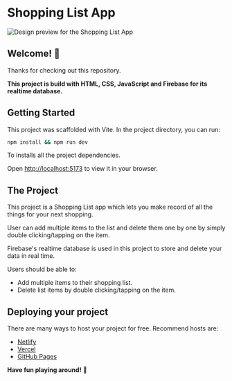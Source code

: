# Shopping List App

![Design preview for the Shopping List App](public/assets/design/desktop%20design.png)

## Welcome! 👋

Thanks for checking out this repository.

**This project is build with HTML, CSS, JavaScript and Firebase for its realtime database.**

## Getting Started

This project was scaffolded with Vite. In the project directory, you can run:

```sh
npm install && npm run dev
```

To installs all the project dependencies.

Open [http://localhost:5173](http://localhost:5173) to view it in your browser.

## The Project

This project is a Shopping List app which lets you make record of all the things for your next shopping.

User can add multiple items to the list and delete them one by one by simply double clicking/tapping on the item.

Firebase's realtime database is used in this project to store and delete your data in real time.

Users should be able to:

- Add multiple items to their shopping list.
- Delete list items by double clicking/tapping on the item.

## Deploying your project

There are many ways to host your project for free. Recommend hosts are:

- [Netlify](https://www.netlify.com/)
- [Vercel](https://vercel.com/)
- [GitHub Pages](https://pages.github.com/)

**Have fun playing around!** 🚀
